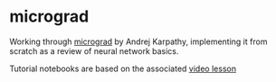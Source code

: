 # micrograd

Working through [micrograd](https://github.com/karpathy/micrograd) by Andrej Karpathy, implementing it from scratch as a review of neural network basics.  

Tutorial notebooks are based on the associated [video lesson](https://www.youtube.com/watch?v=VMj-3S1tku0)